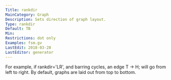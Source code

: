 ```yaml
---
Title: rankdir
MainCategory: Graph
Description: Sets direction of graph layout.
Type: rankdir
Default: TB
Min: 
Restrictions: dot only
Examples: fsm.gv
LastEdit: 2018-03-28
LastEditor: generator
---
```


For example, if rankdir='LR', and barring cycles, an edge T -> H; will go from left to right. By default, graphs are laid out from top to bottom.
